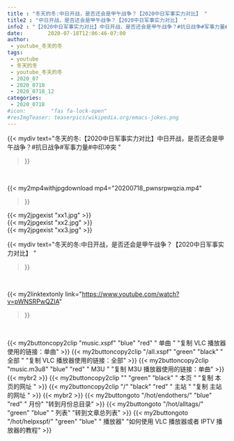 ```yaml
---
title : "冬天的冬:中日开战，是否还会是甲午战争？【2020中日军事实力对比】 "
title2 : "中日开战，是否还会是甲午战争？【2020中日军事实力对比】 "
info2 : "【2020中日军事实力对比】中日开战，是否还会是甲午战争？#抗日战争#军事力量#中印冲突 "
date:        2020-07-18T12:06:46-07:00
author:
 - youtube_冬天的冬
tags:
 - youtube
 - 冬天的冬
 - youtube_冬天的冬
 - 2020_07
 - 2020_0718
 - 2020_0718_12
categories:
 - 2020_0718
#icon:        "fas fa-lock-open"
#resImgTeaser: teaserpics/wikipedia.org/emacs-jokes.png
---
```


{{< mydiv text="冬天的冬:【2020中日军事实力对比】中日开战，是否还会是甲午战争？#抗日战争#军事力量#中印冲突 "
>}}
<br>


{{< my2mp4withjpgdownload mp4="20200718_pwnsrpwqzia.mp4"
>}}

{{< my2jpgexist "xx1.jpg" >}}<br>
{{< my2jpgexist "xx2.jpg" >}}<br>
{{< my2jpgexist "xx3.jpg" >}}<br>



{{< mydiv text="冬天的冬:中日开战，是否还会是甲午战争？【2020中日军事实力对比】 "
>}}
<br>

{{< my2linktextonly link="https://www.youtube.com/watch?v=pWNSRPwQZIA"
>}}


<br>

{{< my2buttoncopy2clip "music.xspf"        "blue"   "red"    " 单曲 "  "复制 VLC 播放器使用的链接：单曲" >}} {{< my2buttoncopy2clip "/all.xspf"         "green"  "black"  " 全部 "  "复制 VLC 播放器使用的链接：全部" >}} {{< my2buttoncopy2clip "music.m3u8"        "blue"   "red"    " M3U  "    "复制 M3U 播放器使用的链接：单曲" >}} {{< mybr2 >}} {{< my2buttoncopy2clip ""                  "green"  "black"  " 本页 "    "复制 本页的网址 " >}} {{< my2buttoncopy2clip "/"                 "black"  "red"    " 主站 "    "复制 主站的网址 " >}} {{< mybr2 >}} {{< my2buttongoto      "/hot/endothers/"   "blue"   "red"    " 月份"   "转到月份总目录" >}} {{< my2buttongoto      "/hot/alltags/"     "green"  "blue"   " 列表"   "转到文章总列表" >}} {{< my2buttongoto      "/hot/helpxspf/"    "green"  "blue"   " 播放器" "如何使用 VLC 播放器或者 IPTV 播放器的教程" >}} 
